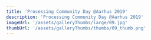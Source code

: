```yaml
---
title: 'Processing Community Day @Aarhus 2019'
description: 'Processing Community Day @Aarhus 2019'
imageUrl: '/assets/galleryThumbs/large/09.jpg'
thumbUrl: '/assets/galleryThumbs/thumbs/09_thumb.png'
---
```


